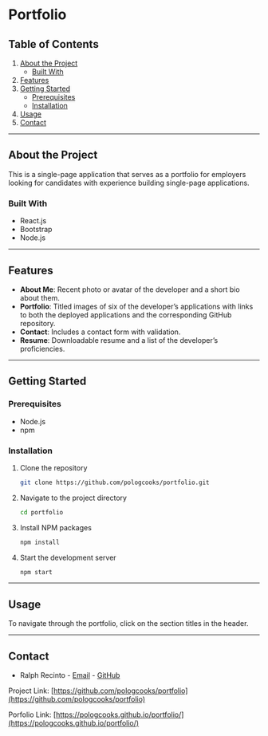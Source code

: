 # Portfolio

## Table of Contents

1. [About the Project](#about-the-project)
    - [Built With](#built-with)
2. [Features](#features)
3. [Getting Started](#getting-started)
    - [Prerequisites](#prerequisites)
    - [Installation](#installation)
4. [Usage](#usage)
5. [Contact](#contact)

---

## About the Project

This is a single-page application that serves as a portfolio for employers looking for candidates with experience building single-page applications.

### Built With

- React.js
- Bootstrap
- Node.js

---

## Features

- **About Me**: Recent photo or avatar of the developer and a short bio about them.
- **Portfolio**: Titled images of six of the developer’s applications with links to both the deployed applications and the corresponding GitHub repository.
- **Contact**: Includes a contact form with validation.
- **Resume**: Downloadable resume and a list of the developer’s proficiencies.

---

## Getting Started

### Prerequisites

- Node.js
- npm

### Installation

1. Clone the repository
   ```sh
   git clone https://github.com/pologcooks/portfolio.git
   ```
2. Navigate to the project directory
   ```sh
   cd portfolio
   ```
3. Install NPM packages
   ```sh
   npm install
   ```
4. Start the development server
   ```sh
   npm start
   ```

---

## Usage

To navigate through the portfolio, click on the section titles in the header.

---

## Contact

- Ralph Recinto - [Email](mailto:rdbz49ers@gmail.com) - [GitHub](https://github.com/pologcooks)

Project Link: [https://github.com/pologcooks/portfolio](https://github.com/pologcooks/portfolio)

Porfolio Link: [https://pologcooks.github.io/portfolio/](https://pologcooks.github.io/portfolio/)